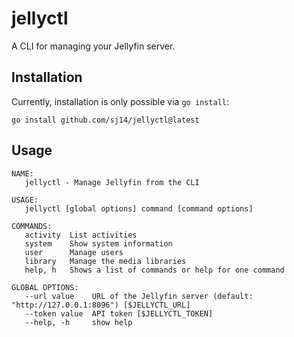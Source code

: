 # jellyctl

A CLI for managing your Jellyfin server.

## Installation

Currently, installation is only possible via `go install`:

```console
go install github.com/sj14/jellyctl@latest
```

## Usage

```
NAME:
   jellyctl - Manage Jellyfin from the CLI

USAGE:
   jellyctl [global options] command [command options] 

COMMANDS:
   activity  List activities
   system    Show system information
   user      Manage users
   library   Manage the media libraries
   help, h   Shows a list of commands or help for one command

GLOBAL OPTIONS:
   --url value    URL of the Jellyfin server (default: "http://127.0.0.1:8096") [$JELLYCTL_URL]
   --token value  API token [$JELLYCTL_TOKEN]
   --help, -h     show help
```
